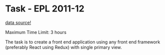 # Task - EPL 2011-12

[data source!](https://github.com/openfootball/football.json)

Maximum Time Limit: 3 hours

The task is to create a front end application using any front end framework (preferably React using Redux) with single primary view.

